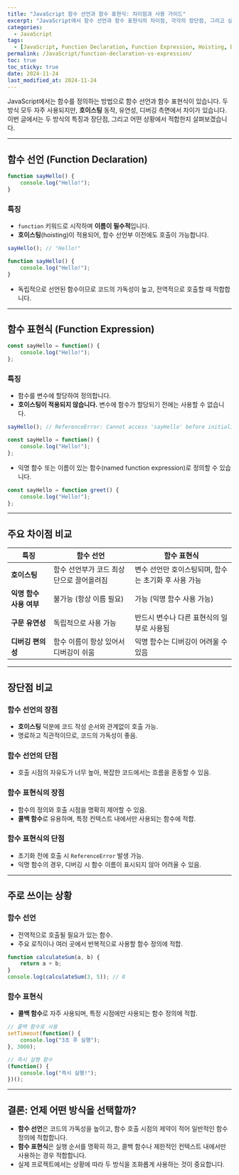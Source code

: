 ```yaml
---
title: "JavaScript 함수 선언과 함수 표현식: 차이점과 사용 가이드"
excerpt: "JavaScript에서 함수 선언과 함수 표현식의 차이점, 각각의 장단점, 그리고 상황별 사용 가이드를 알아봅니다."
categories:
  - JavaScript
tags:
  - [JavaScript, Function Declaration, Function Expression, Hoisting, Debugging]
permalink: /JavaScript/function-declaration-vs-expression/
toc: true
toc_sticky: true
date: 2024-11-24
last_modified_at: 2024-11-24
---
```


JavaScript에서는 함수를 정의하는 방법으로 함수 선언과 함수 표현식이 있습니다. 두 방식 모두 자주 사용되지만, **호이스팅** 동작, 유연성, 디버깅 측면에서 차이가 있습니다. 이번 글에서는 두 방식의 특징과 장단점, 그리고 어떤 상황에서 적합한지 살펴보겠습니다.

---

## 함수 선언 (Function Declaration)

```js
function sayHello() {
    console.log("Hello!");
}
```

### 특징
- `function` 키워드로 시작하며 **이름이 필수적**입니다.
- **호이스팅**(hoisting)이 적용되어, 함수 선언부 이전에도 호출이 가능합니다.

```js
sayHello(); // "Hello!"

function sayHello() {
    console.log("Hello!");
}
```

- 독립적으로 선언된 함수이므로 코드의 가독성이 높고, 전역적으로 호출할 때 적합합니다.

---

## 함수 표현식 (Function Expression)

```js
const sayHello = function() {
    console.log("Hello!");
};
```

### 특징
- 함수를 변수에 할당하여 정의합니다.
- **호이스팅이 적용되지 않습니다.** 변수에 함수가 할당되기 전에는 사용할 수 없습니다.

```js
sayHello(); // ReferenceError: Cannot access 'sayHello' before initialization

const sayHello = function() {
    console.log("Hello!");
};
```

- 익명 함수 또는 이름이 있는 함수(named function expression)로 정의할 수 있습니다.

```js
const sayHello = function greet() {
    console.log("Hello!");
};
```

---

## 주요 차이점 비교

| **특징**                  | **함수 선언**                                           | **함수 표현식**                                   |
|---------------------------|---------------------------------------------------------|-------------------------------------------------|
| **호이스팅**              | 함수 선언부가 코드 최상단으로 끌어올려짐                  | 변수 선언만 호이스팅되며, 함수는 초기화 후 사용 가능 |
| **익명 함수 사용 여부**   | 불가능 (항상 이름 필요)                                 | 가능 (익명 함수 사용 가능)                       |
| **구문 유연성**           | 독립적으로 사용 가능                                     | 반드시 변수나 다른 표현식의 일부로 사용됨         |
| **디버깅 편의성**         | 함수 이름이 항상 있어서 디버깅이 쉬움                     | 익명 함수는 디버깅이 어려울 수 있음              |

---

## 장단점 비교

### 함수 선언의 장점
- **호이스팅** 덕분에 코드 작성 순서와 관계없이 호출 가능.
- 명료하고 직관적이므로, 코드의 가독성이 좋음.

### 함수 선언의 단점
- 호출 시점의 자유도가 너무 높아, 복잡한 코드에서는 흐름을 혼동할 수 있음.

### 함수 표현식의 장점
- 함수의 정의와 호출 시점을 명확히 제어할 수 있음.
- **콜백 함수**로 유용하며, 특정 컨텍스트 내에서만 사용되는 함수에 적합.

### 함수 표현식의 단점
- 초기화 전에 호출 시 `ReferenceError` 발생 가능.
- 익명 함수의 경우, 디버깅 시 함수 이름이 표시되지 않아 어려울 수 있음.

---

## 주로 쓰이는 상황

### 함수 선언
- 전역적으로 호출될 필요가 있는 함수.
- 주요 로직이나 여러 곳에서 반복적으로 사용할 함수 정의에 적합.

```js
function calculateSum(a, b) {
    return a + b;
}
console.log(calculateSum(3, 5)); // 8
```

### 함수 표현식
- **콜백 함수**로 자주 사용되며, 특정 시점에만 사용되는 함수 정의에 적합.

```js
// 콜백 함수로 사용
setTimeout(function() {
    console.log("3초 후 실행");
}, 3000);

// 즉시 실행 함수
(function() {
    console.log("즉시 실행!");
})();
```

---

## 결론: 언제 어떤 방식을 선택할까?

- **함수 선언**은 코드의 가독성을 높이고, 함수 호출 시점의 제약이 적어 일반적인 함수 정의에 적합합니다.
- **함수 표현식**은 실행 순서를 명확히 하고, 콜백 함수나 제한적인 컨텍스트 내에서만 사용하는 경우 적합합니다.
- 실제 프로젝트에서는 상황에 따라 두 방식을 조화롭게 사용하는 것이 중요합니다.
